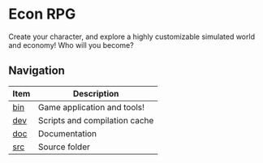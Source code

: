# Econ RPG

Create your character, and explore a highly customizable simulated world and economy! Who will you become?

## Navigation

|     Item     | Description                   |
|--------------|-------------------------------|
| [bin](./bin) | Game application and tools!   |
| [dev](./dev) | Scripts and compilation cache |
| [doc](./doc) | Documentation                 |
| [src](./src) | Source folder                 |



